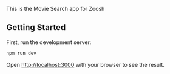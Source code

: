 This is the Movie Search app for Zoosh

## Getting Started

First, run the development server:

```bash
npm run dev
```

Open [http://localhost:3000](http://localhost:3000) with your browser to see the result.
